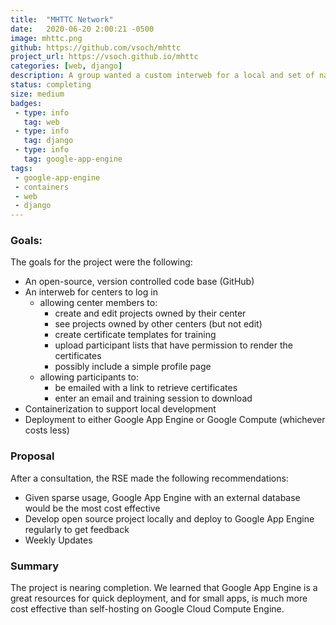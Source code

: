 ```yaml
---
title:  "MHTTC Network"
date:   2020-06-20 2:00:21 -0500
image: mhttc.png
github: https://github.com/vsoch/mhttc
project_url: https://vsoch.github.io/mhttc
categories: [web, django]
description: A group wanted a custom interweb for a local and set of national centers. The interface would allow invitation only access, and then generation of trainings, projects, and certificates.
status: completing
size: medium
badges:
 - type: info
   tag: web
 - type: info
   tag: django
 - type: info
   tag: google-app-engine
tags:
 - google-app-engine
 - containers
 - web
 - django
---
```


### Goals: 

The goals for the project were the following:

 - An open-source, version controlled code base (GitHub)
 - An interweb for centers to log in 
   - allowing center members to:
     - create and edit projects owned by their center
     - see projects owned by other centers (but not edit)
     - create certificate templates for training
     - upload participant lists that have permission to render the certificates
     - possibly include a simple profile page
   - allowing participants to:
     - be emailed with a link to retrieve certificates
     - enter an email and training session to download
 - Containerization to support local development
- Deployment to either Google App Engine or Google Compute (whichever costs less)


### Proposal

After a consultation, the RSE made the following recommendations:

 - Given sparse usage, Google App Engine with an external database would be the most cost effective
 - Develop open source project locally and deploy to Google App Engine regularly to get feedback
 - Weekly Updates

### Summary

The project is nearing completion. We learned that Google App Engine is a great
resources for quick deployment, and for small apps, is much more cost effective
than self-hosting on Google Cloud Compute Engine.
